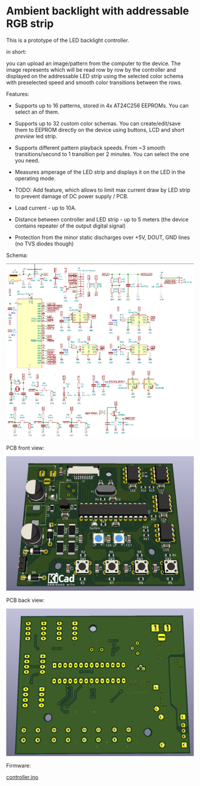 # Ambient backlight with addressable RGB strip

This is a prototype of the LED backlight controller.

in short:

you can upload an image/pattern from the computer to the device. The image represents which will be read row by row by the controller and displayed on the addressable LED strip using the selected color schema with preselected speed and smooth color transitions between the rows.

Features:

- Supports up to 16 patterns, stored in 4x AT24C256 EEPROMs. You can select an of them.
- Supports up to 32 custom color schemas. You can create/edit/save them to EEPROM directly on the device using buttons, LCD and short *preview* led strip.
- Supports different pattern playback speeds. From ~3 smooth transitions/second to 1 transition per 2 minutes. You can select the one you need.
- Measures amperage of the LED strip and displays it on the LED in the operating mode. 
- TODO: Add feature, which allows to limit max current draw by LED strip to prevent damage of DC power supply / PCB.

- Load current - up to 10A.
- Distance between controller and LED strip - up to 5 meters (the device contains repeater of the output digital signal)
- Protection from the minor static discharges over +5V, DOUT, GND lines (no TVS diodes though)

Schema:

![alt text](https://github.com/RRomaNN/ambient-rgb-led/blob/main/readme/schema.png?raw=true)

PCB front view:

![alt text](https://github.com/RRomaNN/ambient-rgb-led/blob/main/readme/pcb_front.png?raw=true)

PCB back view:

![alt text](https://github.com/RRomaNN/ambient-rgb-led/blob/main/readme/pcb_back.png?raw=true)

Firmware:

[controller.ino](https://github.com/RRomaNN/ambient-rgb-led/blob/main/controller/controller.ino)




